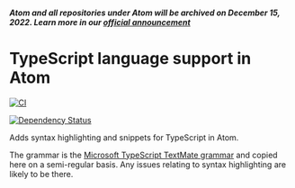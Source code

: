 ##### Atom and all repositories under Atom will be archived on December 15, 2022. Learn more in our [official announcement](https://github.blog/2022-06-08-sunsetting-atom/)

# TypeScript language support in Atom

[![CI](https://github.com/atom/language-typescript/actions/workflows/ci.yml/badge.svg)](https://github.com/atom/language-typescript/actions/workflows/ci.yml)

[![Dependency Status](https://david-dm.org/atom/language-typescript.svg)](https://david-dm.org/atom/language-typescript)

Adds syntax highlighting and snippets for TypeScript in Atom.

The grammar is the [Microsoft TypeScript TextMate grammar](https://github.com/Microsoft/TypeScript-TmLanguage) and copied here on a semi-regular basis. Any issues relating to syntax highlighting are likely to be there.
